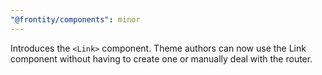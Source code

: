 ```yaml
---
"@frontity/components": minor
---
```


Introduces the `<Link>` component. Theme authors can now use the Link component without having to create one or manually deal with the router.

